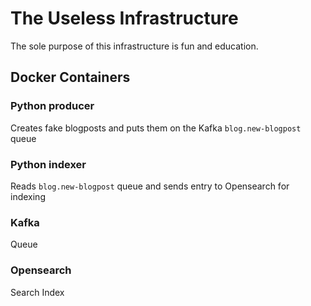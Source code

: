# The Useless Infrastructure
The sole purpose of this infrastructure is fun and education.

## Docker Containers
### Python producer
Creates fake blogposts and puts them on the Kafka `blog.new-blogpost` queue

### Python indexer
Reads `blog.new-blogpost` queue and sends entry to Opensearch for indexing

### Kafka
Queue

### Opensearch 
Search Index
